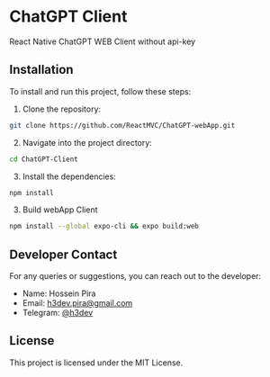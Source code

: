 # ChatGPT Client
React Native ChatGPT WEB Client without api-key 

## Installation

To install and run this project, follow these steps:

1. Clone the repository:

```bash
git clone https://github.com/ReactMVC/ChatGPT-webApp.git
```

2. Navigate into the project directory:

```bash
cd ChatGPT-Client
```

3. Install the dependencies:

```bash
npm install
```

3. Build webApp Client

```bash
npm install --global expo-cli && expo build:web
```

## Developer Contact

For any queries or suggestions, you can reach out to the developer:

- Name: Hossein Pira
- Email: h3dev.pira@gmail.com
- Telegram: [@h3dev](https://t.me/h3dev)

## License

This project is licensed under the MIT License.
